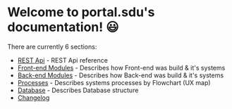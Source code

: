 # Welcome to portal.sdu's documentation! 😃

There are currently 6 sections:

- [REST Api](./01_Rest_Api/index.md) - REST Api reference
- [Front-end Modules](./02_Front-end_Modules/components/app.md) - Describes how Front-end was build & it's systems
- [Back-end Modules](./03_Back-end_Modules/index.md) - Describes how Back-end was build & it's systems
- [Processes](./04_Processes/index.md) - Describes systems processes by Flowchart (UX map)
- [Database](./05_Database/index.md) - Describes Database structure
- [Changelog](./06_Changelog/index.md)


